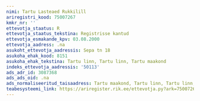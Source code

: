 ```yaml
---
nimi: Tartu Lasteaed Rukkilill
ariregistri_kood: 75007267
kmkr_nr: ''
ettevotja_staatus: R
ettevotja_staatus_tekstina: Registrisse kantud
ettevotja_esmakande_kpv: 03.08.2000
ettevotja_aadress: .na
asukoht_ettevotja_aadressis: Sepa tn 18
asukoha_ehak_kood: 8151
asukoha_ehak_tekstina: Tartu linn, Tartu linn, Tartu maakond
indeks_ettevotja_aadressis: '50113'
ads_adr_id: 3087368
ads_ads_oid: .na
ads_normaliseeritud_taisaadress: Tartu maakond, Tartu linn, Tartu linn, Sepa tn 18
teabesysteemi_link: https://ariregister.rik.ee/ettevotja.py?ark=75007267&ref=rekvisiidid
---
```


